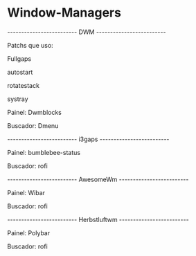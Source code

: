 # Window-Managers

------------------------- DWM -------------------------

Patchs que uso:

Fullgaps

autostart

rotatestack

systray




Painel: Dwmblocks

Buscador: Dmenu

------------------------- i3gaps -------------------------

Painel: bumblebee-status

Buscador: rofi

------------------------- AwesomeWm -------------------------

Painel: Wibar

Buscador: rofi

------------------------- Herbstluftwm ------------------------- 

Painel: Polybar

Buscador: rofi


